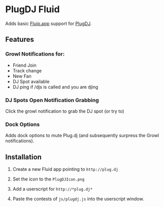 # PlugDJ Fluid
Adds basic [Fluip.app](http://fluidapp.com/) support for
[PlugDJ](http://plug.dj). 

## Features
### Growl Notifications for: 
- Friend Join
- Track change
- New Fan
- DJ Spot available
- DJ ping if /djs is called and you are djing

### DJ Spots Open Notification Grabbing
Click the growl notification to grab the DJ spot (or try to)

### Dock Options
Adds dock options to mute Plug.dj (and subsequently surpress the
Growl notifications).

## Installation

1) Create a new Fluid app pointing to `http://plug.dj`

2) Set the icon to the `PlugDJIcon.png`

3) Add a userscript for `http://*plug.dj*`

4) Paste the contests of `js/plugdj.js` into the userscript window.


